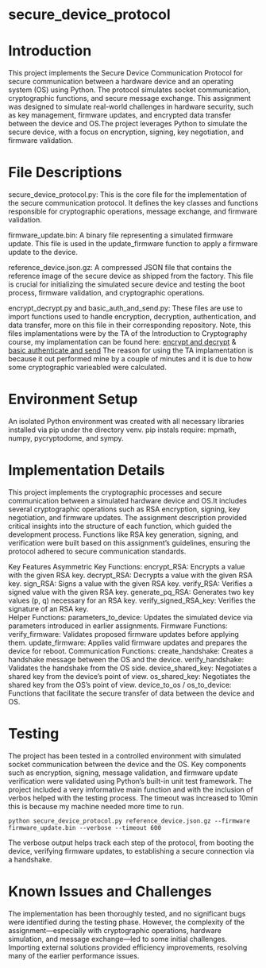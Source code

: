# secure_device_protocol


# Introduction
This project implements the Secure Device Communication Protocol for secure communication between a hardware device and      an operating system (OS) using Python. The protocol simulates socket communication, cryptographic functions, and secure message exchange. This assignment was designed to simulate real-world challenges in hardware security, such as key management, firmware updates, and encrypted data transfer between the device and OS.The project leverages Python to simulate the secure device, with a focus on encryption, signing, key negotiation, and firmware validation.

# File Descriptions
secure_device_protocol.py: This is the core file for the implementation of the secure communication protocol. It defines the     key classes and functions responsible for cryptographic operations, message exchange, and firmware validation.

firmware_update.bin: A binary file representing a simulated firmware update. This file is used in the update_firmware            function to apply a firmware update to the device.
    
reference_device.json.gz: A compressed JSON file that contains the reference image of the secure device as shipped from the     factory. This file is crucial for initializing the simulated secure device and testing the boot process, firmware            validation, and cryptographic operations.

encrypt_decrypt.py and basic_auth_and_send.py: 
    These files are use to import functions used to handle encryption, decryption, authentication, and data transfer,            more on this file in their corresponding repository. Note, this files implamentations were by the TA of the                  Introduction to Cryptography course, my implamentation can be found here: 
    [encrypt and decrypt](https://github.com/OscarCampos98/encrypt-decrypt) &  
    [basic authenticate and send](https://github.com/OscarCampos98/basic-authenticate-send) 
    The reason for using the TA implamentation is because it out performed mine by a couple of minutes and it is due      to     how some cryptographic varieabled were calculated.      

# Environment Setup
An isolated Python environment was created with all necessary libraries installed via pip under the directory venv. pip instals require: mpmath, numpy, pycryptodome, and sympy.

# Implementation Details
This project implements the cryptographic processes and secure communication between a simulated hardware device and OS.It includes several cryptographic operations such as RSA encryption, signing, key negotiation, and firmware updates.
The assignment description provided critical insights into the structure of each function, which guided the development process. Functions like RSA key generation, signing, and verification were built based on this assignment’s guidelines, ensuring the protocol adhered to secure communication standards.

Key Features
    Asymmetric Key Functions:
        encrypt_RSA: Encrypts a value with the given RSA key.
        decrypt_RSA: Decrypts a value with the given RSA key.
        sign_RSA: Signs a value with the given RSA key.
        verify_RSA: Verifies a signed value with the given RSA key.
        generate_pq_RSA: Generates two key values (p, q) necessary for an RSA key.
        verify_signed_RSA_key: Verifies the signature of an RSA key.    
    Helper Functions:
        parameters_to_device: Updates the simulated device via parameters introduced in earlier assignments.
    Firmware Functions:
        verify_firmware: Validates proposed firmware updates before applying them.
        update_firmware: Applies valid firmware updates and prepares the device for reboot.
    Communication Functions:
        create_handshake: Creates a handshake message between the OS and the device.
        verify_handshake: Validates the handshake from the OS side.
        device_shared_key: Negotiates a shared key from the device’s point of view.
        os_shared_key: Negotiates the shared key from the OS’s point of view.
        device_to_os / os_to_device: Functions that facilitate the secure transfer of data between the device and OS.

# Testing
The project has been tested in a controlled environment with simulated socket communication between the device and the       OS. Key components such as encryption, signing, message validation, and firmware update verification were validated using Python’s built-in unit test framework. The project included a very imformative main function and with the inclusion of verbos helped with the testing process. The timeout was increased to 10min this is because my machine needed more time to run.  

    python secure_device_protocol.py reference_device.json.gz --firmware firmware_update.bin --verbose --timeout 600

The verbose output helps track each step of the protocol, from booting the device, verifying firmware updates, to establishing a secure connection via a handshake.
    
# Known Issues and Challenges
The implementation has been thoroughly tested, and no significant bugs were identified during the testing phase. However, the complexity of the assignment—especially with cryptographic operations, hardware simulation, and message exchange—led to some initial challenges. Importing external solutions provided efficiency improvements, resolving
many of the earlier performance issues.

